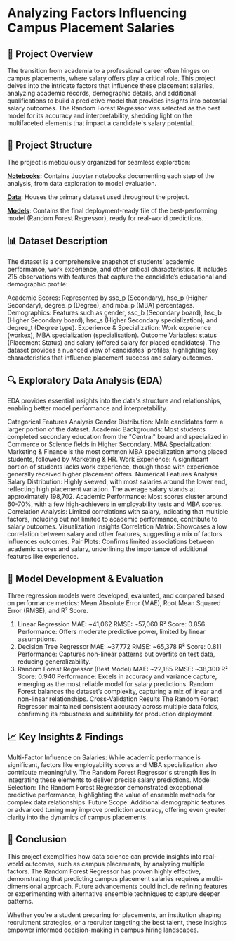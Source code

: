 # Analyzing Factors Influencing Campus Placement Salaries

## 📌 Project Overview

The transition from academia to a professional career often hinges on campus placements, where salary offers play a critical role. This project delves into the intricate factors that influence these placement salaries, analyzing academic records, demographic details, and additional qualifications to build a predictive model that provides insights into potential salary outcomes. The Random Forest Regressor was selected as the best model for its accuracy and interpretability, shedding light on the multifaceted elements that impact a candidate's salary potential.

## 📂 Project Structure

The project is meticulously organized for seamless exploration:

**[Notebooks]():** Contains Jupyter notebooks documenting each step of the analysis, from data exploration to model evaluation.

**[Data]()**: Houses the primary dataset used throughout the project.

**[Models]()**: Contains the final deployment-ready file of the best-performing model (Random Forest Regressor), ready for real-world predictions.

## 📊 Dataset Description

The dataset is a comprehensive snapshot of students’ academic performance, work experience, and other critical characteristics. It includes 215 observations with features that capture the candidate’s educational and demographic profile:

Academic Scores: Represented by ssc_p (Secondary), hsc_p (Higher Secondary), degree_p (Degree), and mba_p (MBA) percentages.
Demographics: Features such as gender, ssc_b (Secondary board), hsc_b (Higher Secondary board), hsc_s (Higher Secondary specialization), and degree_t (Degree type).
Experience & Specialization: Work experience (workex), MBA specialization (specialisation).
Outcome Variables: status (Placement Status) and salary (offered salary for placed candidates).
The dataset provides a nuanced view of candidates’ profiles, highlighting key characteristics that influence placement success and salary outcomes.

## 🔍 Exploratory Data Analysis (EDA)

EDA provides essential insights into the data's structure and relationships, enabling better model performance and interpretability.

Categorical Features Analysis
Gender Distribution: Male candidates form a larger portion of the dataset.
Academic Backgrounds: Most students completed secondary education from the "Central" board and specialized in Commerce or Science fields in Higher Secondary.
MBA Specialization: Marketing & Finance is the most common MBA specialization among placed students, followed by Marketing & HR.
Work Experience: A significant portion of students lacks work experience, though those with experience generally received higher placement offers.
Numerical Features Analysis
Salary Distribution: Highly skewed, with most salaries around the lower end, reflecting high placement variation. The average salary stands at approximately 198,702.
Academic Performance: Most scores cluster around 60-70%, with a few high-achievers in employability tests and MBA scores.
Correlation Analysis: Limited correlations with salary, indicating that multiple factors, including but not limited to academic performance, contribute to salary outcomes.
Visualization Insights
Correlation Matrix: Showcases a low correlation between salary and other features, suggesting a mix of factors influences outcomes.
Pair Plots: Confirms limited associations between academic scores and salary, underlining the importance of additional features like experience.

## 🚀 Model Development & Evaluation

Three regression models were developed, evaluated, and compared based on performance metrics: Mean Absolute Error (MAE), Root Mean Squared Error (RMSE), and R² Score.

1. Linear Regression
MAE: ~41,062
RMSE: ~57,060
R² Score: 0.856
Performance: Offers moderate predictive power, limited by linear assumptions.
2. Decision Tree Regressor
MAE: ~37,772
RMSE: ~65,378
R² Score: 0.811
Performance: Captures non-linear patterns but overfits on test data, reducing generalizability.
3. Random Forest Regressor (Best Model)
MAE: ~22,185
RMSE: ~38,300
R² Score: 0.940
Performance: Excels in accuracy and variance capture, emerging as the most reliable model for salary predictions. Random Forest balances the dataset’s complexity, capturing a mix of linear and non-linear relationships.
Cross-Validation Results
The Random Forest Regressor maintained consistent accuracy across multiple data folds, confirming its robustness and suitability for production deployment.

## 📈 Key Insights & Findings

Multi-Factor Influence on Salaries: While academic performance is significant, factors like employability scores and MBA specialization also contribute meaningfully. The Random Forest Regressor's strength lies in integrating these elements to deliver precise salary predictions.
Model Selection: The Random Forest Regressor demonstrated exceptional predictive performance, highlighting the value of ensemble methods for complex data relationships.
Future Scope: Additional demographic features or advanced tuning may improve prediction accuracy, offering even greater clarity into the dynamics of campus placements.

## 🔑 Conclusion

This project exemplifies how data science can provide insights into real-world outcomes, such as campus placements, by analyzing multiple factors. The Random Forest Regressor has proven highly effective, demonstrating that predicting campus placement salaries requires a multi-dimensional approach. Future advancements could include refining features or experimenting with alternative ensemble techniques to capture deeper patterns.

Whether you're a student preparing for placements, an institution shaping recruitment strategies, or a recruiter targeting the best talent, these insights empower informed decision-making in campus hiring landscapes.
